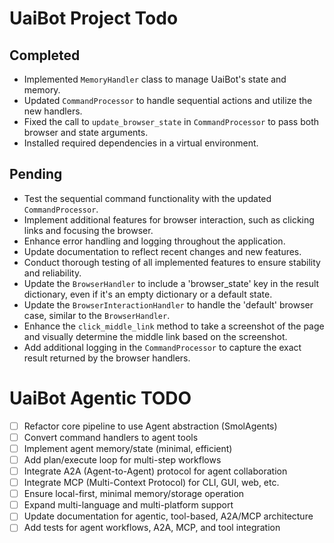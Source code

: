 # UaiBot Project Todo

## Completed

- Implemented `MemoryHandler` class to manage UaiBot's state and memory.
- Updated `CommandProcessor` to handle sequential actions and utilize the new handlers.
- Fixed the call to `update_browser_state` in `CommandProcessor` to pass both browser and state arguments.
- Installed required dependencies in a virtual environment.

## Pending

- Test the sequential command functionality with the updated `CommandProcessor`.
- Implement additional features for browser interaction, such as clicking links and focusing the browser.
- Enhance error handling and logging throughout the application.
- Update documentation to reflect recent changes and new features.
- Conduct thorough testing of all implemented features to ensure stability and reliability.
- Update the `BrowserHandler` to include a 'browser_state' key in the result dictionary, even if it's an empty dictionary or a default state.
- Update the `BrowserInteractionHandler` to handle the 'default' browser case, similar to the `BrowserHandler`.
- Enhance the `click_middle_link` method to take a screenshot of the page and visually determine the middle link based on the screenshot.
- Add additional logging in the `CommandProcessor` to capture the exact result returned by the browser handlers.

# UaiBot Agentic TODO

- [ ] Refactor core pipeline to use Agent abstraction (SmolAgents)
- [ ] Convert command handlers to agent tools
- [ ] Implement agent memory/state (minimal, efficient)
- [ ] Add plan/execute loop for multi-step workflows
- [ ] Integrate A2A (Agent-to-Agent) protocol for agent collaboration
- [ ] Integrate MCP (Multi-Context Protocol) for CLI, GUI, web, etc.
- [ ] Ensure local-first, minimal memory/storage operation
- [ ] Expand multi-language and multi-platform support
- [ ] Update documentation for agentic, tool-based, A2A/MCP architecture
- [ ] Add tests for agent workflows, A2A, MCP, and tool integration
